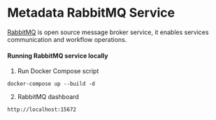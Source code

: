 # Metadata RabbitMQ Service

[RabbitMQ](https://www.rabbitmq.com/) is open source message broker service, it enables services communication and workflow operations. 

#### Running RabbitMQ service locally

1. Run Docker Compose script

```
docker-compose up --build -d
```

2. RabbitMQ dashboard

```
http://localhost:15672
```
 
